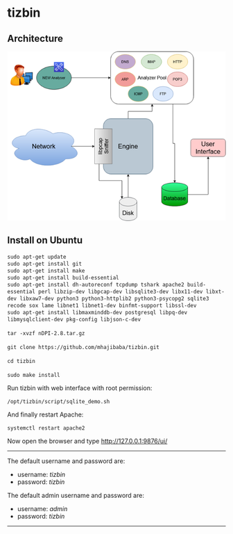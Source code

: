 # tizbin

## Architecture
![Alt text](/docimages/arch.png "Tizbin (Xplico) Architecture")

## Install on Ubuntu

```
sudo apt-get update
sudo apt-get install git
sudo apt-get install make
sudo apt-get install build-essential
sudo apt-get install dh-autoreconf tcpdump tshark apache2 build-essential perl libzip-dev libpcap-dev libsqlite3-dev libx11-dev libxt-dev libxaw7-dev python3 python3-httplib2 python3-psycopg2 sqlite3 recode sox lame libnet1 libnet1-dev binfmt-support libssl-dev
sudo apt-get install libmaxminddb-dev postgresql libpq-dev libmysqlclient-dev pkg-config libjson-c-dev

tar -xvzf nDPI-2.8.tar.gz

git clone https://github.com/mhajibaba/tizbin.git

cd tizbin

sudo make install 
```

Run tizbin with web interface with root permission:
```
/opt/tizbin/script/sqlite_demo.sh
```
And finally restart Apache:
```
systemctl restart apache2
```
Now open the browser and type http://127.0.0.1:9876/ui/

***
The default username and password are:

 - username: *tizbin*
 - password: *tizbin*

The default admin username and password are: 

 - username: *admin*
 - password: *tizbin*
***
